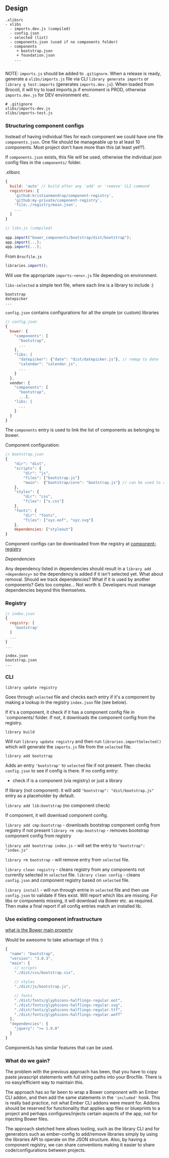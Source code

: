 ## Design

```
.xlibsrc
- xlibs
  - imports.dev.js (compiled) 
  - config.json  
  - selected (list)
  - components.json (used if no components folder)
  - components
     + bootstrap.json
     + foundation.json
    ...
  
```

NOTE: `imports.js` should be added to `.gitignore`. When a release is ready, generate a `xlibs/imports.js` file via CLI
 `library generate imports` or `library g test:imports` (generates `imports.dev.js`). 
When loaded from Brocoli, it will try to load imports.js if enviroment is PROD, otherwise `imports.dev.js` for DEV environment etc. 

```
# .gitignore
xlibs/imports-dev.js
xlibs/imports-test.js
```

### Structuring component configs

Instead of having individual files for each component we could have one file `components.json`. 
One file should be manageable up to at least 10 components. Most project don't have more than this (at least yet!?).

If `components.json` exists, this file will be used, otherwise the individual json config files in the `components/` folder.

.xlibsrc
```javascript
{
  build: 'auto' // build after any 'add' or 'remove' CLI command
  registries: [
    'github:kristianmandrup/component-registry',
    'github:my-private/component-registry',
    'file:./registry/main.json',
    ...
  ]
}
```
  
```javascript  
// libs.js (compiled)
  
app.import("bower_components/bootstrap/dist/bootstrap");
app.import(...);
app.import(...);
```

From `Brocfile.js`

```javascript
libraries.import();
```

Will use the appropriate `imports-<env>.js` file depending on environment.

`libs-selected` a simple text file, where each line is a library to include :) 

```  
bootstrap
datepicker
...
```

`config.json` contains configurations for all the simple (or custom) libraries

```javascript  
// config.json
{
  bower: {
    "components": [
      "bootstrap", 
      ...
    ],
    "libs: {    
      "datepicker": {"date": "dist/datepicker.js"}, // remap to date
      "calendar": "calendar.js",
      ...
    }    
  },
  vendor: {
    "components": [
      "bootstrap", 
      ...],
    "libs: {
      ...
    }
  }  
}
```

The `components` entry is used to link the list of components as belonging to *bower*.

Component configuration:

```javascript
// bootstrap.json
{
    "dir": "dist",
    "scripts": {
        "dir": "js",
        "files": ["bootstrap.js"]
        "main":  {"bootstrap/core": "bootstrap.js"} // can be used to remap
    },
    "styles": {
        "dir": "css",
        "files": ["x.css"]
    },
    "fonts": {
        "dir": "fonts",
        "files": ["xyz.eof", "xyz.svg"]
    },
    dependencies: ["styleout"]
}
```

Component configs can be downloaded from the registry at [component-registry](https://github.com/kristianmandrup/component-registry.git)

*Dependencies*

Any dependency listed in dependencies should result in a `library add <dependency>` so the dependency is added if it isn't selected yet.
What about removal. Should we track dependencies? What if it is used by another components?
Gets too complex... Not worth it. Developers must manage dependencies beyond this themselves.

### Registry

```javascript
// index.json
{
  registry: [
    'bootstrap'
  ]
  ...
}
...
```

```
index.json
bootstrap.json
...
```

### CLI

`library update registry`
 
 Goes through `selected` file and checks each entry if it's a component by making a lookup in the registry `index.json` file (see below). 
 
 If it's a component, it check if it has a component config file in `components/ folder.
 If not, it downloads the component config from the registry.
 
 `library build`
 
 Will run `library update registry` and then run `libraries.importSelected()` which will generate the `imports.js` file
  from the `selected` file.
 
`library add bootstrap`

Adds an entry `'bootstrap'` to `selected` file if not present. 
Then checks `config.json` to see if config is there. 
If no config entry:

- check if is a component (via registry) or just a library 
 
If library (not component): it will add `"bootstrap": "dist/bootstrap.js"` entry as a placeholder by default.

`library add lib:bootstrap` (no component check)

If component, it will download component config.

`library add cmp:bootstrap` - downloads bootstrap component config from registry if not present 
`library rm cmp:bootstrap` - removes bootstrap component config from registry 
  
`library add bootstrap index.js` - will set the entry to `"bootstrap": "index.js"` 

`library rm bootstrap` - will remove entry from `selected` file.
  
`library clean registry` - cleans registry from any components not currently selected in `selected` file.
`library clean config` - cleans `config.json` and component registry based on `selected` file.

`library install` - will run through entrie in `selected` file and then use `config.json` to validate if files exist.
Will report which libs are missing. For libs or components missing, it will download via Bower etc. as required.
Then make a final report if all config entries match an installed lib.

### Use existing component infrastructure

[what is the Bower main property](http://stackoverflow.com/questions/20391742/what-is-the-main-property-when-doing-bower-init)

Would be awesome to take advantage of this :)

```javascript
{
  "name": "bootstrap",
  "version": "3.0.3",
  "main": [
    // scripts
    "./dist/css/bootstrap.css",
    
    // styles
    "./dist/js/bootstrap.js",

    // fonts
    "./dist/fonts/glyphicons-halflings-regular.eot",
    "./dist/fonts/glyphicons-halflings-regular.svg",
    "./dist/fonts/glyphicons-halflings-regular.ttf",
    "./dist/fonts/glyphicons-halflings-regular.woff"
  ],
  "dependencies": {
    "jquery": ">= 1.9.0"
  }
}    
```

ComponentJs has similar features that can be used.

### What do we gain?

The problem with the previous approach has been, that you have to copy paste javascript statements with full string paths 
into your Brocfile. There is no easy/efficient way to maintain this. 

The approach has so far been to wrap a Bower component with an Ember CLI addon, and then add the same statements in the `'included'` hook.
This is really bad practice, not what Ember CLI addons were meant for. Addons should be reserved for functionality that applies 
app files or blueprints to a project and perhaps configures/injects certain aspects of the app, not for injecting Bower files.

The approach sketched here allows tooling, such as the library CLI and for generators such as ember-config to add/remove libraries simply by 
using the libraries API to operate on the JSON structure. Also, by having a component registry, we can share conventions making it easier to
  share code/configurations between projects.
